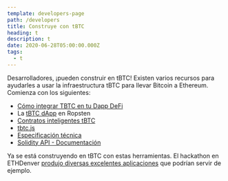 ```yaml
---
template: developers-page
path: /developers
title: Construye con tBTC
heading: t
description: t
date: 2020-06-28T05:00:00.000Z
tags:
  - t
---
```

Desarrolladores, ¡pueden construir en tBTC! Existen varios recursos para ayudarles a usar la infraestructura tBTC para llevar Bitcoin a Ethereum. Comienza con los siguientes:

* [Cómo integrar TBTC en tu Dapp DeFi](https://tbtc.network/developers/how-to-integrate-tbtc-into-your-defi-dapp)
* La [tBTC dApp](https://dapp.test.tbtc.network/) en Ropsten
* [Contratos inteligentes tBTC](https://github.com/keep-network/tbtc)
* [tbtc.js](https://github.com/keep-network/tbtc.js)
* [Especificación técnica](http://docs.keep.network/tbtc/)
* [Solidity API - Documentación](http://docs.keep.network/tbtc/solidity/)

Ya se está construyendo en tBTC con estas herramientas. El hackathon en ETHDenver [produjo diversas excelentes aplicaciones](https://blog.keep.network/bitcoin-earn-wins-ethdenver-tbtc-hackathon-prize-5233ce805468) que podrían servir de ejemplo.
